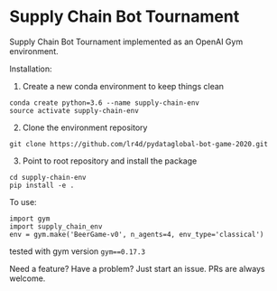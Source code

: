 # Supply Chain Bot Tournament
Supply Chain Bot Tournament implemented as an OpenAI Gym environment.

Installation:

1. Create a new conda environment to keep things clean
```
conda create python=3.6 --name supply-chain-env
source activate supply-chain-env
```

2. Clone the environment repository
```
git clone https://github.com/lr4d/pydataglobal-bot-game-2020.git
```

3. Point to root repository and install the package
```
cd supply-chain-env
pip install -e .
```

To use:
```
import gym
import supply_chain_env
env = gym.make('BeerGame-v0', n_agents=4, env_type='classical')
```

tested with gym version `gym==0.17.3`

Need a feature? Have a problem? Just start an issue.
PRs are always welcome.
